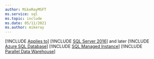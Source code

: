 ```yaml
---
author: MikeRayMSFT
ms.service: sql
ms.topic: include
ms.date: 05/11/2021
ms.author: mikeray
---
```


[!INCLUDE [Applies to](../../includes/applies-md.md)] [!INCLUDE [SQL Server 2016](_ss2016.md)] and later [!INCLUDE [Azure SQL Database](../../includes/applies-to-version/_asdb.md)] [!INCLUDE [SQL Managed Instance](../../includes/applies-to-version/_asdbmi.md)] [!INCLUDE [Parallel Data Warehouse](../../includes/applies-to-version/_pdw.md)]